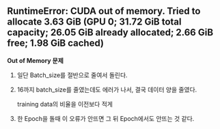 ## RuntimeError: CUDA out of memory. Tried to allocate 3.63 GiB (GPU 0; 31.72 GiB total capacity; 26.05 GiB already allocated; 2.66 GiB free; 1.98 GiB cached)



**Out of Memory 문제**



1. 일단 Batch_size를 절반으로 줄여서 돌린다.

2. 16까지 batch_size를 줄였는데도 에러가 나서, 결국 데이터 양을 줄였다.

   training data의 비율을 이전보다 적게

3. 한 Epoch을 돌때 이 오류가 안뜨면 그 뒤 Epoch에서도 안뜨는 것 같다.